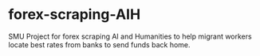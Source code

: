 # forex-scraping-AIH
SMU Project for forex scraping AI and Humanities to help migrant workers locate best rates from banks to send funds back home.

